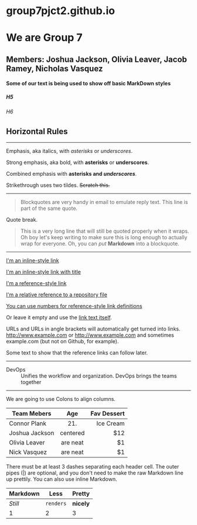 # group7pjct2.github.io

# We are Group 7
## Members: Joshua Jackson, Olivia Leaver, Jacob Ramey, Nicholas Vasquez
#### Some of our text is being used to show off basic MarkDown styles
##### H5
###### H6

## Horizontal Rules

---

Emphasis, aka italics, with *asterisks* or _underscores_.

Strong emphasis, aka bold, with **asterisks** or __underscores__.

Combined emphasis with **asterisks and _underscores_**.

Strikethrough uses two tildes. ~~Scratch this.~~

---

> Blockquotes are very handy in email to emulate reply text.
> This line is part of the same quote.

Quote break.

> This is a very long line that will still be quoted properly when it wraps. Oh boy let's keep writing to make sure this is long enough to actually wrap for everyone. Oh, you can *put* **Markdown** into a blockquote. 

---

[I'm an inline-style link](https://www.google.com)

[I'm an inline-style link with title](https://www.google.com "Google's Homepage")

[I'm a reference-style link][Arbitrary case-insensitive reference text]

[I'm a relative reference to a repository file](../blob/master/LICENSE)

[You can use numbers for reference-style link definitions][1]

Or leave it empty and use the [link text itself].

URLs and URLs in angle brackets will automatically get turned into links. 
http://www.example.com or <http://www.example.com> and sometimes 
example.com (but not on Github, for example).

Some text to show that the reference links can follow later.

[arbitrary case-insensitive reference text]: https://www.mozilla.org
[1]: http://slashdot.org
[link text itself]: http://www.reddit.com

---

<dl>
  <dt>DevOps</dt>
  <dd>Unifies the workflow and organization. DevOps brings the teams together</dd>

---

We are going to use Colons to align columns.

| Team Mebers   | Age           | Fav Dessert  |
| ------------- |:-------------:| ------------:|
| Connor Plank  | 21.           | Ice Cream |
| Joshua Jackson| centered      |   $12 |
| Olivia Leaver | are neat      |    $1 |
| Nick Vasquez  | are neat      |    $1 |

There must be at least 3 dashes separating each header cell.
The outer pipes (|) are optional, and you don't need to make the 
raw Markdown line up prettily. You can also use inline Markdown.

Markdown | Less | Pretty
--- | --- | ---
*Still* | `renders` | **nicely**
1 | 2 | 3
